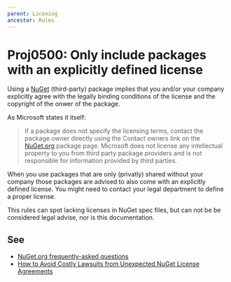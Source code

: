 ```yaml
---
parent: Licening
ancestor: Rules
---
```


# Proj0500: Only include packages with an explicitly defined license
Using a [NuGet](https://www.nuget.org) (third-party) package implies that you
and/or your company explicitly agree with the legally binding conditions of the
license and the copyright of the onwer of the package.

As Microsoft states it itself:
> If a package does not specify the licensing terms, contact the package owner
> directly using the Contact owners link on the [NuGet.org](https://www.nuget.org)
> package page. Microsoft does not license any intellectual property to you
> from third party package providers and is not responsible for information
> provided by third parties.

When you use packages that are only (privatly) shared without your company
those packages are advised to also come with an explicitly defined license. You
might need to contact your legal department to define a proper license.

This rules can spot lacking licenses in NuGet spec files, but can not be be
considered legal advise, nor is this documentation.
 
## See
* [NuGet.org frequently-asked questions](https://learn.microsoft.com/nuget/nuget-org/nuget-org-faq#license-terms)
* [How to Avoid Costly Lawsuits from Unexpected NuGet License Agreements](https://blog.inedo.com/nuget/how-to-avoid-costly-lawsuits-from-unexpected-nuget-license-agreements/)
